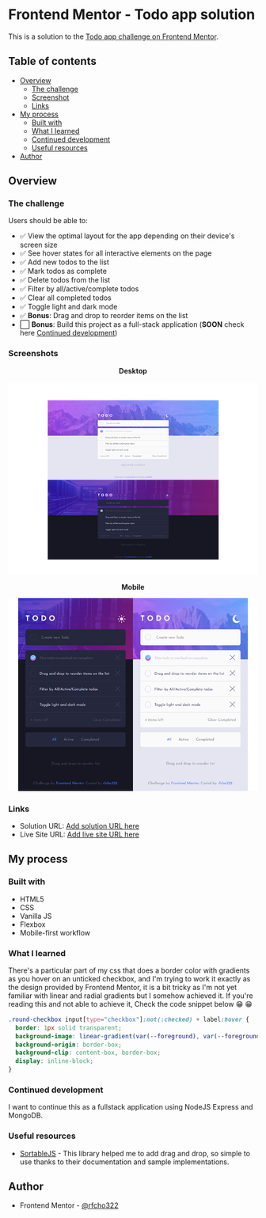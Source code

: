 # Frontend Mentor - Todo app solution

This is a solution to the [Todo app challenge on Frontend Mentor](https://www.frontendmentor.io/challenges/todo-app-Su1_KokOW).

## Table of contents

- [Overview](#overview)
  - [The challenge](#the-challenge)
  - [Screenshot](#screenshots)
  - [Links](#links)
- [My process](#my-process)
  - [Built with](#built-with)
  - [What I learned](#what-i-learned)
  - [Continued development](#continued-development)
  - [Useful resources](#useful-resources)
- [Author](#author)

## Overview

### The challenge

Users should be able to:

- &#9989; View the optimal layout for the app depending on their device's screen size
- &#9989; See hover states for all interactive elements on the page
- &#9989; Add new todos to the list
- &#9989; Mark todos as complete
- &#9989; Delete todos from the list
- &#9989; Filter by all/active/complete todos
- &#9989; Clear all completed todos
- &#9989; Toggle light and dark mode
- &#9989; **Bonus**: Drag and drop to reorder items on the list
- &#11036; **Bonus**: Build this project as a full-stack application (**SOON** check here [Continued development](#continued-development))

### Screenshots

<p align="center">
  <strong>Desktop</strong>
</p>
<p align="center">
  <img src="public/images/ss-desktop.png"/>
</p>
<p align="center">
  <strong>Mobile</strong>
</p>
<p align="center">
  <img src="public/images/ss-mobile.png"/>
</p>

### Links

- Solution URL: [Add solution URL here](https://your-solution-url.com)
- Live Site URL: [Add live site URL here](https://your-live-site-url.com)

## My process

### Built with

- HTML5
- CSS
- Vanilla JS
- Flexbox
- Mobile-first workflow

### What I learned

There's a particular part of my css that does a border color with gradients as you hover on an unticked checkbox, and I'm trying to work it exactly as the design provided by Frontend Mentor, it is a bit tricky as I'm not yet familiar with linear and radial gradients but I somehow achieved it. If you're reading this and not able to achieve it, Check the code snippet below &#128513; &#128513;

```css
.round-checkbox input[type="checkbox"]:not(:checked) + label:hover {
  border: 1px solid transparent;
  background-image: linear-gradient(var(--foreground), var(--foreground)), radial-gradient(circle at top left,hsl(192, 100%, 67%), hsl(280, 87%, 65%));
  background-origin: border-box;
  background-clip: content-box, border-box;
  display: inline-block;
}
```

### Continued development

I want to continue this as a fullstack application using NodeJS Express and MongoDB.

### Useful resources

- [SortableJS](https://sortablejs.github.io/Sortable/) - This library helped me to add drag and drop, so simple to use thanks to their documentation and sample implementations.

## Author

- Frontend Mentor - [@rfcho322](https://www.frontendmentor.io/profile/rfcho322)

